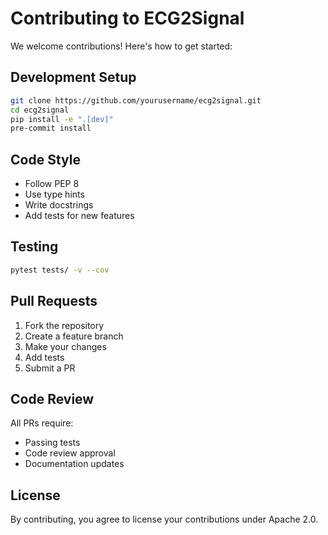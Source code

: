 
# Contributing to ECG2Signal

We welcome contributions! Here's how to get started:

## Development Setup

```bash
git clone https://github.com/yourusername/ecg2signal.git
cd ecg2signal
pip install -e ".[dev]"
pre-commit install
```

## Code Style

- Follow PEP 8
- Use type hints
- Write docstrings
- Add tests for new features

## Testing

```bash
pytest tests/ -v --cov
```

## Pull Requests

1. Fork the repository
2. Create a feature branch
3. Make your changes
4. Add tests
5. Submit a PR

## Code Review

All PRs require:
- Passing tests
- Code review approval
- Documentation updates

## License

By contributing, you agree to license your contributions under Apache 2.0.
